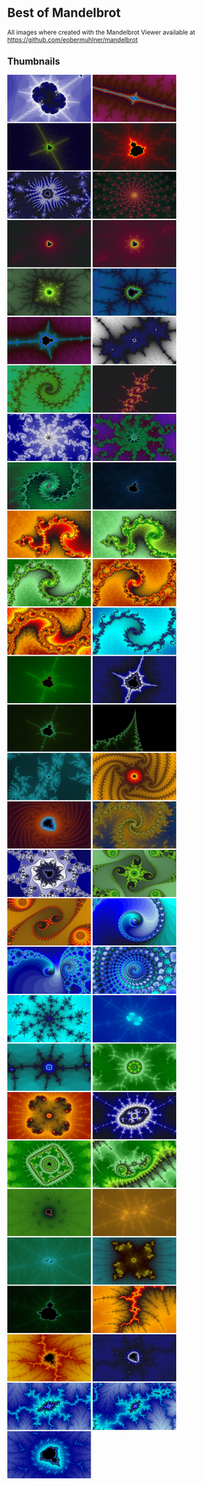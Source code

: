 # Best of Mandelbrot

All images where created with the Mandelbrot Viewer available at https://github.com/eobermuhlner/mandelbrot

## Thumbnails

<img src="images/1920x1080/mandelbrot_2017-07-28T18_08_46.364.png" width="192" height="108">
<img src="images/1920x1080/mandelbrot_2017-07-28T18_13_48.285.png" width="192" height="108">
<img src="images/1920x1080/mandelbrot_2017-07-28T18_15_10.024.png" width="192" height="108">
<img src="images/1920x1080/mandelbrot_2017-07-28T18_17_19.797.png" width="192" height="108">
<img src="images/1920x1080/mandelbrot_2017-07-28T18_19_20.260.png" width="192" height="108">
<img src="images/1920x1080/mandelbrot_2017-07-28T18_21_38.443.png" width="192" height="108">
<img src="images/1920x1080/mandelbrot_2017-07-28T18_23_10.914.png" width="192" height="108">
<img src="images/1920x1080/mandelbrot_2017-07-28T18_23_21.301.png" width="192" height="108">
<img src="images/1920x1080/mandelbrot_2017-07-28T18_26_05.718.png" width="192" height="108">
<img src="images/1920x1080/mandelbrot_2017-07-28T19_17_19.453.png" width="192" height="108">
<img src="images/1920x1080/mandelbrot_2017-07-28T19_19_50.990.png" width="192" height="108">
<img src="images/1920x1080/mandelbrot_2017-07-28T19_21_20.871.png" width="192" height="108">
<img src="images/1920x1080/mandelbrot_2017-07-28T19_44_55.690.png" width="192" height="108">
<img src="images/1920x1080/mandelbrot_2017-07-28T19_45_26.665.png" width="192" height="108">
<img src="images/1920x1080/mandelbrot_2017-07-28T19_46_41.784.png" width="192" height="108">
<img src="images/1920x1080/mandelbrot_2017-07-28T19_47_57.727.png" width="192" height="108">
<img src="images/1920x1080/mandelbrot_2017-07-28T19_48_34.551.png" width="192" height="108">
<img src="images/1920x1080/mandelbrot_2017-07-28T19_50_24.537.png" width="192" height="108">
<img src="images/1920x1080/mandelbrot_2017-07-28T19_51_25.053.png" width="192" height="108">
<img src="images/1920x1080/mandelbrot_2017-07-28T19_53_23.182.png" width="192" height="108">
<img src="images/1920x1080/mandelbrot_2017-07-28T19_54_21.598.png" width="192" height="108">
<img src="images/1920x1080/mandelbrot_2017-07-28T19_54_42.060.png" width="192" height="108">
<img src="images/1920x1080/mandelbrot_2017-07-28T19_55_34.931.png" width="192" height="108">
<img src="images/1920x1080/mandelbrot_2017-07-28T19_56_30.841.png" width="192" height="108">
<img src="images/1920x1080/mandelbrot_2017-07-28T19_58_13.714.png" width="192" height="108">
<img src="images/1920x1080/mandelbrot_2017-07-28T19_58_46.830.png" width="192" height="108">
<img src="images/1920x1080/mandelbrot_2017-07-28T19_59_18.226.png" width="192" height="108">
<img src="images/1920x1080/mandelbrot_2017-07-28T20_00_46.682.png" width="192" height="108">
<img src="images/1920x1080/mandelbrot_2017-07-28T20_05_44.177.png" width="192" height="108">
<img src="images/1920x1080/mandelbrot_2017-07-29T13_30_35.329.png" width="192" height="108">
<img src="images/1920x1080/mandelbrot_2017-07-29T13_31_57.868.png" width="192" height="108">
<img src="images/1920x1080/mandelbrot_2017-07-29T13_34_42.383.png" width="192" height="108">
<img src="images/1920x1080/mandelbrot_2017-07-29T13_35_34.699.png" width="192" height="108">
<img src="images/1920x1080/mandelbrot_2017-07-29T13_35_56.135.png" width="192" height="108">
<img src="images/1920x1080/mandelbrot_2017-07-29T13_37_47.972.png" width="192" height="108">
<img src="images/1920x1080/mandelbrot_2017-07-29T13_39_31.170.png" width="192" height="108">
<img src="images/1920x1080/mandelbrot_2017-07-29T13_39_57.368.png" width="192" height="108">
<img src="images/1920x1080/mandelbrot_2017-07-29T13_40_15.995.png" width="192" height="108">
<img src="images/1920x1080/mandelbrot_2017-07-29T13_43_37.267.png" width="192" height="108">
<img src="images/1920x1080/mandelbrot_2017-07-29T13_44_37.957.png" width="192" height="108">
<img src="images/1920x1080/mandelbrot_2017-07-29T13_45_08.184.png" width="192" height="108">
<img src="images/1920x1080/mandelbrot_2017-07-29T13_45_29.288.png" width="192" height="108">
<img src="images/1920x1080/mandelbrot_2017-07-29T15_42_51.311.png" width="192" height="108">
<img src="images/1920x1080/mandelbrot_2017-07-29T15_45_01.086.png" width="192" height="108">
<img src="images/1920x1080/mandelbrot_2017-07-29T15_45_48.153.png" width="192" height="108">
<img src="images/1920x1080/mandelbrot_2017-07-29T15_46_50.195.png" width="192" height="108">
<img src="images/1920x1080/mandelbrot_2017-07-29T15_48_49.265.png" width="192" height="108">
<img src="images/1920x1080/mandelbrot_2017-07-29T15_49_15.912.png" width="192" height="108">
<img src="images/1920x1080/mandelbrot_2017-08-01T19_02_53.790.png" width="192" height="108">
<img src="images/1920x1080/mandelbrot_2017-08-01T19_04_24.476.png" width="192" height="108">
<img src="images/1920x1080/mandelbrot_2017-08-01T19_05_22.518.png" width="192" height="108">
<img src="images/1920x1080/mandelbrot_2017-08-01T19_06_40.994.png" width="192" height="108">
<img src="images/1920x1080/mandelbrot_2017-08-01T19_07_01.932.png" width="192" height="108">
<img src="images/1920x1080/mandelbrot_2017-08-01T19_07_28.258.png" width="192" height="108">
<img src="images/1920x1080/mandelbrot_2017-08-01T19_08_13.409.png" width="192" height="108">
<img src="images/1920x1080/mandelbrot_2017-08-01T19_09_04.217.png" width="192" height="108">
<img src="images/1920x1080/mandelbrot_2017-08-01T19_09_57.418.png" width="192" height="108">


